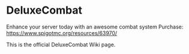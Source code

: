 # DeluxeCombat
Enhance your server today with an awesome combat system
Purchase: https://www.spigotmc.org/resources/63970/

This is the official DeluxeCombat Wiki page.
